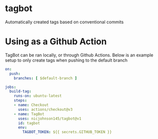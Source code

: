 # tagbot
Automatically created tags based on conventional commits

# Using as a Github Action

TagBot can be ran locally, or through Github Actions. Below is an example setup to only create tags
when pushing to the default branch

```yaml
on:
  push:
    branches: [ $default-branch ]

jobs:
  build-tag:
    runs-on: ubuntu-latest
    steps:
    - name: Checkout
      uses: actions/checkout@v3
    - name: TagBot
      uses: nicjohnson145/tagbot@v1
      id: tagbot
      env:
        TAGBOT_TOKEN: ${{ secrets.GITHUB_TOKEN }}
```
